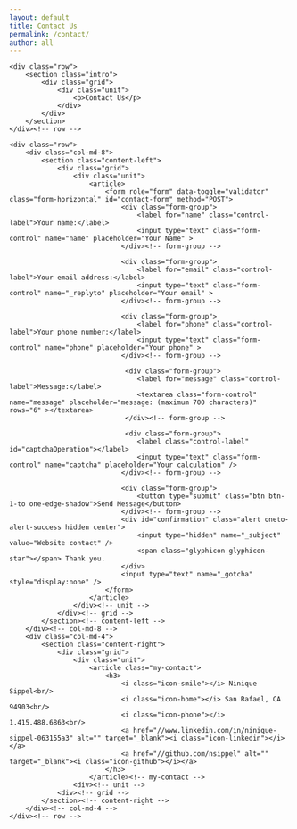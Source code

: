 ```yaml
---
layout: default
title: Contact Us
permalink: /contact/
author: all
---
```


<div class="container-fluid contactus"> 

	<div class="row">
        <section class="intro">
            <div class="grid">
                <div class="unit">
                    <p>Contact Us</p>
                </div>
            </div>
        </section>
	</div><!-- row -->

	<div class="row">
	    <div class="col-md-8">
	        <section class="content-left">
	            <div class="grid">
	                <div class="unit">	                
		                <article>
		                	<form role="form" data-toggle="validator" class="form-horizontal" id="contact-form" method="POST">
			                	<div class="form-group">
								    <label for="name" class="control-label">Your name:</label>
								    <input type="text" class="form-control" name="name" placeholder="Your Name" >
								</div><!-- form-group -->

								<div class="form-group">
								    <label for="email" class="control-label">Your email address:</label>
								    <input type="text" class="form-control" name="_replyto" placeholder="Your email" >
								</div><!-- form-group -->

								<div class="form-group">
								    <label for="phone" class="control-label">Your phone number:</label>
								    <input type="text" class="form-control" name="phone" placeholder="Your phone" >
								</div><!-- form-group -->

								 <div class="form-group">
								    <label for="message" class="control-label">Message:</label>
								    <textarea class="form-control" name="message" placeholder="message: (maximum 700 characters)" rows="6" ></textarea>
								 </div><!-- form-group -->

								 <div class="form-group">
        							<label class="control-label" id="captchaOperation"></label>
            						<input type="text" class="form-control" name="captcha" placeholder="Your calculation" />
    							</div><!-- form-group -->

							  	<div class="form-group">
							    	<button type="submit" class="btn btn-1-to one-edge-shadow">Send Message</button>
								</div><!-- form-group -->
								<div id="confirmation" class="alert oneto-alert-success hidden center">
									<input type="hidden" name="_subject" value="Website contact" />
									<span class="glyphicon glyphicon-star"></span> Thank you. 
								</div>
								<input type="text" name="_gotcha" style="display:none" />
							</form>
		                </article>
	            	</div><!-- unit -->
	            </div><!-- grid -->
	        </section><!-- content-left -->
	    </div><!-- col-md-8 -->
	    <div class="col-md-4">
	        <section class="content-right">
	            <div class="grid">
	                <div class="unit">	               
		                <article class="my-contact">
		                	<h3>
			                	<i class="icon-smile"></i> Ninique Sippel<br/>
			                	<i class="icon-home"></i> San Rafael, CA 94903<br/>
			                	<i class="icon-phone"></i> 1.415.488.6863<br/>
			                	<a href="//www.linkedin.com/in/ninique-sippel-063155a3" alt="" target="_blank"><i class="icon-linkedin"></i></a>
			                	<a href="//github.com/nsippel" alt="" target="_blank"><i class="icon-github"></i></a>
		                	</h3>
		                </article><!-- my-contact -->
		            <div><!-- unit -->
		        <div><!-- grid -->
		    </section><!-- content-right -->
		</div><!-- col-md-4 -->
	</div><!-- row -->

</div><!-- container-fluid contactus -->